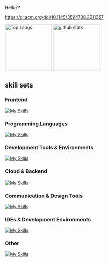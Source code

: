 Hello??


https://dl.acm.org/doi/10.1145/3594738.3611357
<p align="left"> 
  <img alt="Top Langs" height="150px" src="https://git-hub-readme-stats-clone-zeta.vercel.app/api//top-langs/?username=Sashq-o&count_private=true&layout=compact&show_icons=true&theme=onedark" /> 
  <img alt="github stats" height="150px" src="https://git-hub-readme-stats-clone-zeta.vercel.app/api?username=Sashq-o&count_private=true&theme=onedark&show_icons=ture" />
</p> 


## skill sets
### Frontend
[![My Skills](https://skillicons.dev/icons?i=js,ts,html,css,react,vue,nextjs,tailwind,bootstrap,vite)](https://skillicons.dev)

### Programming Languages
[![My Skills](https://skillicons.dev/icons?i=python,java,php,c,go,processing,sklearn,tensorflow,fastapi)](https://skillicons.dev)

### Development Tools & Environments
[![My Skills](https://skillicons.dev/icons?i=linux,ubuntu,bash,powershell,git,github)](https://skillicons.dev)

### Cloud & Backend
[![My Skills](https://skillicons.dev/icons?i=docker,aws,azure,firebase,laravel,anaconda,php,mysql,postgresql)](https://skillicons.dev)

### Communication & Design Tools
[![My Skills](https://skillicons.dev/icons?i=discord,figma,notion,git,github)](https://skillicons.dev)

### IDEs & Development Environments
[![My Skills](https://skillicons.dev/icons?i=androidstudio,pycharm,eclipse,vscode,visualstudio)](https://skillicons.dev)

### Other
[![My Skills](https://skillicons.dev/icons?i=matlab)](https://skillicons.dev)





